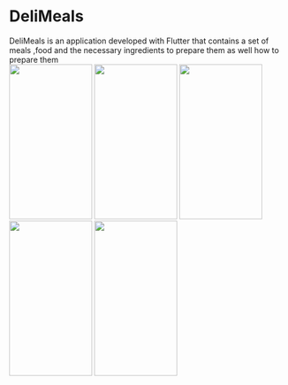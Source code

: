 # DeliMeals
DeliMeals is an application developed with Flutter that contains a set of meals ,food and the necessary ingredients to prepare them as well how to prepare them<br>
<img src="https://user-images.githubusercontent.com/110062316/197230167-fc95ea44-a17e-4670-bb93-697705bacae1.jpg"  width="150" height="280">
<img src="https://user-images.githubusercontent.com/110062316/197229944-88d59a26-9fcb-490a-93a0-e178309c53a1.jpg"  width="150" height="280">
<img src="https://user-images.githubusercontent.com/110062316/197230127-db582776-87d1-421e-bd57-7cf9b1764055.jpg"  width="150" height="280">
<img src="https://user-images.githubusercontent.com/110062316/197230141-8e220c65-d8e8-4a65-9b99-7eefaf7c0af4.jpg"  width="150" height="280">
<img src="https://user-images.githubusercontent.com/110062316/197230176-a219e2b4-8266-400d-b525-7e67933ed6bb.jpg"  width="150" height="280">

